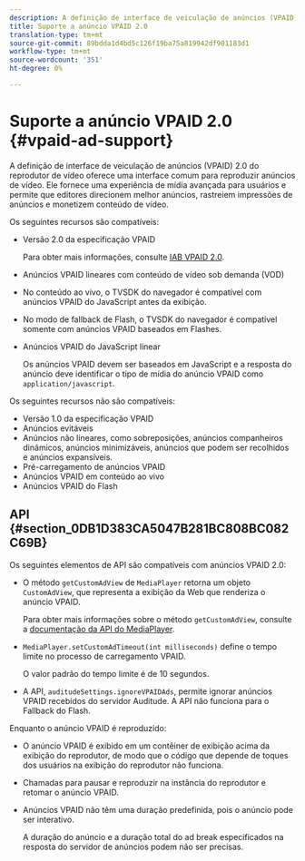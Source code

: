 ```yaml
---
description: A definição de interface de veiculação de anúncios (VPAID) 2.0 do reprodutor de vídeo oferece uma interface comum para reproduzir anúncios de vídeo. Ele fornece uma experiência de mídia avançada para usuários e permite que editores direcionem melhor anúncios, rastreiem impressões de anúncios e monetizem conteúdo de vídeo.
title: Suporte a anúncio VPAID 2.0
translation-type: tm+mt
source-git-commit: 89bdda1d4bd5c126f19ba75a819942df901183d1
workflow-type: tm+mt
source-wordcount: '351'
ht-degree: 0%

---
```



# Suporte a anúncio VPAID 2.0 {#vpaid-ad-support}

A definição de interface de veiculação de anúncios (VPAID) 2.0 do reprodutor de vídeo oferece uma interface comum para reproduzir anúncios de vídeo. Ele fornece uma experiência de mídia avançada para usuários e permite que editores direcionem melhor anúncios, rastreiem impressões de anúncios e monetizem conteúdo de vídeo.

Os seguintes recursos são compatíveis:

* Versão 2.0 da especificação VPAID

   Para obter mais informações, consulte [IAB VPAID 2.0](https://www.iab.com/guidelines/digital-video-player-ad-interface-definition-vpaid-2-0/).
* Anúncios VPAID lineares com conteúdo de vídeo sob demanda (VOD)
* No conteúdo ao vivo, o TVSDK do navegador é compatível com anúncios VPAID do JavaScript antes da exibição.
* No modo de fallback de Flash, o TVSDK do navegador é compatível somente com anúncios VPAID baseados em Flashes.
* Anúncios VPAID do JavaScript linear

   Os anúncios VPAID devem ser baseados em JavaScript e a resposta do anúncio deve identificar o tipo de mídia do anúncio VPAID como `application/javascript`.

Os seguintes recursos não são compatíveis:

* Versão 1.0 da especificação VPAID
* Anúncios evitáveis
* Anúncios não lineares, como sobreposições, anúncios companheiros dinâmicos, anúncios minimizáveis, anúncios que podem ser recolhidos e anúncios expansíveis.
* Pré-carregamento de anúncios VPAID
* Anúncios VPAID em conteúdo ao vivo
* Anúncios VPAID do Flash

## API {#section_0DB1D383CA5047B281BC808BC082C69B}

Os seguintes elementos de API são compatíveis com anúncios VPAID 2.0:

* O método `getCustomAdView` de `MediaPlayer` retorna um objeto `CustomAdView`, que representa a exibição da Web que renderiza o anúncio VPAID.

   Para obter mais informações sobre o método `getCustomAdView`, consulte a [documentação da API do MediaPlayer](https://help.adobe.com/en_US/primetime/api/psdk/browser_tvsdk/AdobePSDK.MediaPlayer.html).

* `MediaPlayer.setCustomAdTimeout(int milliseconds)` define o tempo limite no processo de carregamento VPAID.

   O valor padrão do tempo limite é de 10 segundos.

* A API, `auditudeSettings.ignoreVPAIDAds`, permite ignorar anúncios VPAID recebidos do servidor Auditude. A API não funciona para o Fallback do Flash.

Enquanto o anúncio VPAID é reproduzido:

* O anúncio VPAID é exibido em um contêiner de exibição acima da exibição do reprodutor, de modo que o código que depende de toques dos usuários na exibição do reprodutor não funciona.
* Chamadas para pausar e reproduzir na instância do reprodutor e retomar o anúncio VPAID.
* Anúncios VPAID não têm uma duração predefinida, pois o anúncio pode ser interativo.

   A duração do anúncio e a duração total do ad break especificados na resposta do servidor de anúncios podem não ser precisas.